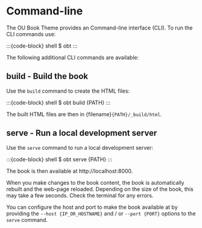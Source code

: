 # Command-line

The OU Book Theme provides an Command-line interface (CLI). To run
the CLI commands use:

:::{code-block} shell
$ obt
:::

The following additional CLI commands are available:

## build - Build the book

Use the `build` command to create the HTML files:

:::{code-block} shell
$ obt build {PATH}
:::

The built HTML files are then in {filename}`{PATH}/_build/html`.

## serve - Run a local development server

Use the `serve` command to run a local development server:

:::{code-block} shell
$ obt serve {PATH}
:::

The book is then available at http://localhost:8000.

When you make changes to the book content, the book is automatically rebuilt and the web-page reloaded.
Depending on the size of the book, this may take a few seconds. Check the terminal for any errors.

You can configure the host and port to make the book available at by providing the `--host {IP_OR_HOSTNAME}`
and / or `--port {PORT}` options to the `serve` command.
